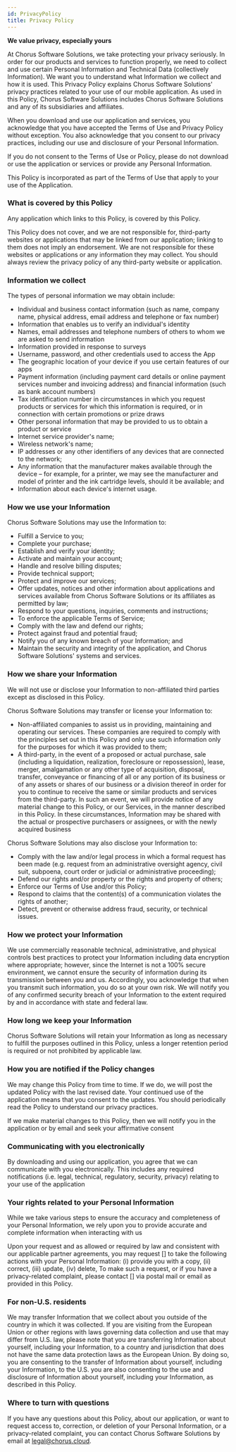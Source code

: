 ```yaml
---
id: PrivacyPolicy
title: Privacy Policy
---
```


**We value privacy, especially yours**

At Chorus Software Solutions, we take protecting your privacy seriously. In order for our products and services to function properly, we need to collect and use certain Personal Information and Technical Data (collectively Information). We want you to understand what Information we collect and how it is used. This Privacy Policy explains Chorus Software Solutions&#39; privacy practices related to your use of our mobile application. As used in this Policy, Chorus Software Solutions includes Chorus Software Solutions and any of its subsidiaries and affiliates.

When you download and use our application and services, you acknowledge that you have accepted the Terms of Use and Privacy Policy without exception. You also acknowledge that you consent to our privacy practices, including our use and disclosure of your Personal Information.

If you do not consent to the Terms of Use or Policy, please do not download or use the application or services or provide any Personal Information.

This Policy is incorporated as part of the Terms of Use that apply to your use of the Application.

### **What is covered by this Policy**

Any application which links to this Policy, is covered by this Policy.

This Policy does not cover, and we are not responsible for, third-party websites or applications that may be linked from our application; linking to them does not imply an endorsement. We are not responsible for these websites or applications or any information they may collect. You should always review the privacy policy of any third-party website or application.

### **Information we collect**

The types of personal information we may obtain include:

- Individual and business contact information (such as name, company name, physical address, email address and telephone or fax number)
- Information that enables us to verify an individual&#39;s identity
- Names, email addresses and telephone numbers of others to whom we are asked to send information
- Information provided in response to surveys
- Username, password, and other credentials used to access the App
- The geographic location of your device if you use certain features of our apps
- Payment information (including payment card details or online payment services number and invoicing address) and financial information (such as bank account numbers)
- Tax identification number in circumstances in which you request products or services for which this information is required, or in connection with certain promotions or prize draws
- Other personal information that may be provided to us to obtain a product or service
- Internet service provider&#39;s name;
- Wireless network&#39;s name;
- IP addresses or any other identifiers of any devices that are connected to the network;
- Any information that the manufacturer makes available through the device – for example, for a printer, we may see the manufacturer and model of printer and the ink cartridge levels, should it be available; and
- Information about each device&#39;s internet usage.

### **How we use your Information**

Chorus Software Solutions may use the Information to:

- Fulfill a Service to you;
- Complete your purchase;
- Establish and verify your identity;
- Activate and maintain your account;
- Handle and resolve billing disputes;
- Provide technical support;
- Protect and improve our services;
- Offer updates, notices and other information about applications and services available from Chorus Software Solutions or its affiliates as permitted by law;
- Respond to your questions, inquiries, comments and instructions;
- To enforce the applicable Terms of Service;
- Comply with the law and defend our rights;
- Protect against fraud and potential fraud;
- Notify you of any known breach of your Information; and
- Maintain the security and integrity of the application, and Chorus Software Solutions&#39; systems and services.

### **How we share your Information**

We will not use or disclose your Information to non-affiliated third parties except as disclosed in this Policy.

Chorus Software Solutions may transfer or license your Information to:

- Non-affiliated companies to assist us in providing, maintaining and operating our services. These companies are required to comply with the principles set out in this Policy and only use such information only for the purposes for which it was provided to them;
- A third-party, in the event of a proposed or actual purchase, sale (including a liquidation, realization, foreclosure or repossession), lease, merger, amalgamation or any other type of acquisition, disposal, transfer, conveyance or financing of all or any portion of its business or of any assets or shares of our business or a division thereof in order for you to continue to receive the same or similar products and services from the third-party. In such an event, we will provide notice of any material change to this Policy, or our Services, in the manner described in this Policy. In these circumstances, Information may be shared with the actual or prospective purchasers or assignees, or with the newly acquired business

Chorus Software Solutions may also disclose your Information to:

- Comply with the law and/or legal process in which a formal request has been made (e.g. request from an administrative oversight agency, civil suit, subpoena, court order or judicial or administrative proceeding);
- Defend our rights and/or property or the rights and property of others;
- Enforce our Terms of Use and/or this Policy;
- Respond to claims that the content(s) of a communication violates the rights of another;
- Detect, prevent or otherwise address fraud, security, or technical issues.

### **How we protect your Information**

We use commercially reasonable technical, administrative, and physical controls best practices to protect your Information including data encryption where appropriate; however, since the Internet is not a 100% secure environment, we cannot ensure the security of information during its transmission between you and us. Accordingly, you acknowledge that when you transmit such information, you do so at your own risk. We will notify you of any confirmed security breach of your Information to the extent required by and in accordance with state and federal law.

### **How long we keep your Information**

Chorus Software Solutions will retain your Information as long as necessary to fulfill the purposes outlined in this Policy, unless a longer retention period is required or not prohibited by applicable law.

### **How you are notified if the Policy changes**

We may change this Policy from time to time. If we do, we will post the updated Policy with the last revised date. Your continued use of the application means that you consent to the updates. You should periodically read the Policy to understand our privacy practices.

If we make material changes to this Policy, then we will notify you in the application or by email and seek your affirmative consent

### **Communicating with you electronically**

By downloading and using our application, you agree that we can communicate with you electronically. This includes any required notifications (i.e. legal, technical, regulatory, security, privacy) relating to your use of the application

### **Your rights related to your Personal Information**

While we take various steps to ensure the accuracy and completeness of your Personal Information, we rely upon you to provide accurate and complete information when interacting with us

Upon your request and as allowed or required by law and consistent with our applicable partner agreements, you may request [] to take the following actions with your Personal Information: (i) provide you with a copy, (ii) correct, (iii) update, (iv) delete, To make such a request, or if you have a privacy-related complaint, please contact [] via postal mail or email as provided in this Policy.

### **For non-U.S. residents**

We may transfer Information that we collect about you outside of the country in which it was collected. If you are visiting from the European Union or other regions with laws governing data collection and use that may differ from U.S. law, please note that you are transferring Information about yourself, including your Information, to a country and jurisdiction that does not have the same data protection laws as the European Union. By doing so, you are consenting to the transfer of Information about yourself, including your Information, to the U.S. you are also consenting to the use and disclosure of Information about yourself, including your Information, as described in this Policy.

### **Where to turn with questions**

If you have any questions about this Policy, about our application, or want to request access to, correction, or deletion of your Personal Information, or a privacy-related complaint, you can contact Chorus Software Solutions by email at [legal@chorus.cloud](mailto:legal@chorus.cloud).